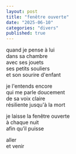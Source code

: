 ```yaml
---
layout: post
title: "fenêtre ouverte"
date: "2025-06-10"
categories: "divers"
published: true
---
```


quand je pense à lui  
dans sa chambre  
avec ses jouets  
ses petits souliers  
et son sourire d'enfant  

je l'entends encore  
qui me parle doucement  
de sa voix claire  
résiliente jusqu'à la mort  

je laisse la fenêtre ouverte  
à chaque nuit  
afin qu’il puisse  

aller  
et venir  
